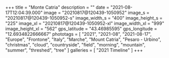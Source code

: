 +++
title = "Monte Catria"
description = ""
date = "2021-08-17T12:04:39.000"
image = "20210817@120439-1050952"
image_s = "20210817@120439-1050952-s"
image_width_s = "400"
image_height_s = "225"
image_xl = "20210817@120439-1050952-xl"
image_width_xl = "999"
image_height_xl = "562"
gps_latitude = "43.46985595"
gps_longitude = "12.6934822666667"
phototags = [ "2021", "2021-08", "2021-08-17", "Europe", "Frontone", "Italy", "Marche", "Mount Catria", "Pesaro - Urbino", "christmas", "cloud", "countryside", "field", "morning", "mountain", "summer", "threshed", "tree" ]
galleries = [ "2021 Timeline" ]
+++
